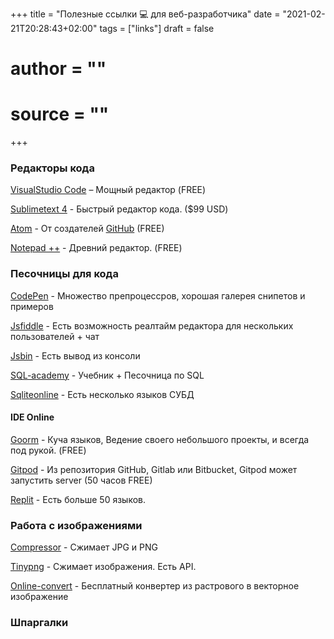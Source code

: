 
+++
title = "Полезные ссылки 💻 для веб-разработчика"
date = "2021-02-21T20:28:43+02:00"
tags = ["links"]
draft = false
# author = ""
# source = ""
+++

### Редакторы кода
   [VisualStudio Code](https://code.visualstudio.com/) – Мощный редактор (FREE)
   
   [Sublimetext 4](http://www.sublimetext.com/)  - Быстрый редактор кода. ($99 USD)
   
   [Atom](https://atom.io/) - От создателей [GitHub](https://github.com/)  (FREE)  
   
   [Notepad ++](https://notepad-plus-plus.org/) - Древний редактор. (FREE)

### Песочницы для кода
    
   [CodePen](https://codepen.io/) - Множество препроцессров, хорошая галерея снипетов и примеров
   
   [Jsfiddle](https://jsfiddle.net/) - Есть возможность реалтайм редактора для нескольких пользователей + чат
   
   [Jsbin](https://jsbin.com) - Есть вывод из консоли
   
   [SQL-academy](https://sql-academy.org) - Учебник + Песочница по SQL
   
   [Sqliteonline](https://sqliteonline.com/) - Есть несколько языков СУБД

#### IDE Online
  [Goorm](https://ide.goorm.io/) - Куча языков, Ведение своего небольшого проекты, и всегда под рукой. (FREE)

  [Gitpod](https://www.gitpod.io/) - Из репозитория GitHub, Gitlab или Bitbucket, Gitpod может запустить server (50 часов FREE)

  [Replit](https://replit.com/) - Есть больше 50 языков.
    
### Работа с изображениями
    
   [Compressor](https://compressor.io/) - Сжимает JPG и PNG 
    
   [Tinypng](https://tinypng.com/) - Сжимает изображения. Есть API.

   [Online-convert](https://www.online-convert.com/) - Бесплатный конвертер из растрового в векторное изображение

   []()
    
   []()
    
   []()
    
   []()
    
### Шпаргалки